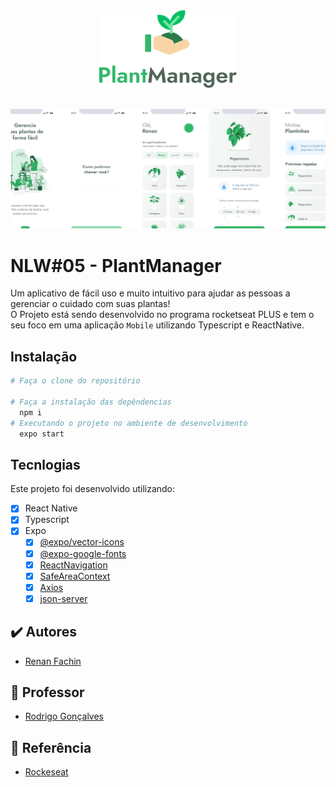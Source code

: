<div align="center">
  <img src="./.github/logo.png">
</div>

<br>

<p align="center">
  <img src="./.github/capa.png">
</p>

# NLW#05 - PlantManager
Um aplicativo de fácil uso e muito intuitivo para ajudar as pessoas a gerenciar o cuidado com suas plantas!<br>
O Projeto está sendo desenvolvido no programa rocketseat PLUS e tem o seu foco em uma aplicação `Mobile` utilizando Typescript e ReactNative. <br>

## Instalação
```bash
# Faça o clone do repositório

# Faça a instalação das depêndencias
  npm i
# Executando o projeto no ambiente de desenvolvimento
  expo start
```

## Tecnlogias
Este projeto foi desenvolvido utilizando:
- [x] React Native
- [x] Typescript
- [x] Expo
  - [x] [@expo/vector-icons](https://docs.expo.dev/guides/icons/#expovector-icons)
  - [x] [@expo-google-fonts](https://github.com/expo/google-fonts)
  - [x] [ReactNavigation](https://reactnavigation.org/)
  - [x] [SafeAreaContext](https://docs.expo.dev/versions/latest/sdk/safe-area-context/)
  - [x] [Axios](https://axios-http.com/ptbr/)
  - [x] [json-server](https://github.com/typicode/json-server)

## ✔️ Autores

- [Renan Fachin](https://github.com/RenanFachin/)

## 📄 Professor

- [Rodrigo Gonçalves](https://github.com/rodrigorgtic)

## 📄 Referência

- [Rockeseat](https://www.rocketseat.com.br/)